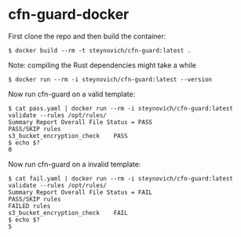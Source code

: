 # cfn-guard-docker

First clone the repo and then build the container:

```
$ docker build --rm -t steynovich/cfn-guard:latest .
```

Note: compiling the Rust dependencies might take a while

```
$ docker run --rm -i steynovich/cfn-guard:latest --version
```

Now run cfn-guard on a valid template:
```
$ cat pass.yaml | docker run --rm -i steynovich/cfn-guard:latest validate --rules /opt/rules/
Summary Report Overall File Status = PASS
PASS/SKIP rules
s3_bucket_encryption_check    PASS
$ echo $?
0
```

Now run cfn-guard on a invalid template:
```
$ cat fail.yaml | docker run --rm -i steynovich/cfn-guard:latest validate --rules /opt/rules/
Summary Report Overall File Status = FAIL
PASS/SKIP rules
FAILED rules
s3_bucket_encryption_check    FAIL
$ echo $?
5
```